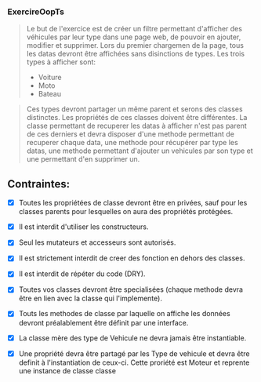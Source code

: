 ### ExercireOopTs

> Le but de l'exercice est de créer un filtre permettant d'afficher des véhicules par leur
> type dans une page web, de pouvoir en ajouter, modifier et supprimer. Lors du premier chargemen de la page, tous les datas devront être affichées sans disinctions
> de types. Les trois types à afficher sont:
> * Voiture
> * Moto
> * Bateau 

> Ces types devront partager un même parent et serons des classes distinctes. Les propriétés de ces classes doivent être différentes. La classe permettant de
> recuperer les datas à afficher n'est pas parent de ces derniers
> et devra disposer d'une methode permettant de recuperer chaque data, une methode pour récupérer par type les datas, une methode permettant d'ajouter un 
> vehicules par son type et une permettant d'en supprimer un.

## Contraintes:
- [x] Toutes les propriétées de classe devront être en privées, sauf pour les classes parents pour lesquelles on aura des propriétés protégées.
- [x] Il est interdit d'utiliser les constructeurs.
- [x] Seul les mutateurs et accesseurs sont autorisés. 
- [x] Il est strictement interdit de creer des fonction en dehors des classes.
- [x] Il est interdit de répéter du code (DRY).
- [X] Toutes vos classes devront être specialisées (chaque methode devra être en lien avec la classe qui l'implemente).
- [x] Touts les methodes de classe par laquelle on affiche les données devront préalablement être définit par une interface.
- [x] La classe mère des type de Vehicule ne devra jamais être instantiable. 
- [x] Une propriété devra être partagé par les Type de vehicule et devra être definit à l'instantiation de ceux-ci. Cette proriété est Moteur et reprente une     instance de classe classe  

